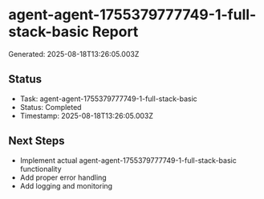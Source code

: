 # agent-agent-1755379777749-1-full-stack-basic Report

Generated: 2025-08-18T13:26:05.003Z

## Status
- Task: agent-agent-1755379777749-1-full-stack-basic
- Status: Completed
- Timestamp: 2025-08-18T13:26:05.003Z

## Next Steps
- Implement actual agent-agent-1755379777749-1-full-stack-basic functionality
- Add proper error handling
- Add logging and monitoring
